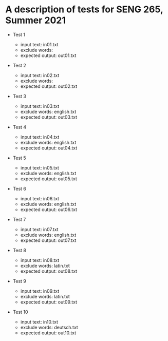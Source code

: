 # A description of tests for SENG 265, Summer 2021

* Test 1
    * input text: in01.txt
    * exclude words: <none>
    * expected output: out01.txt

* Test 2
    * input text: in02.txt
    * exclude words: <none>
    * expected output: out02.txt

* Test 3
    * input text: in03.txt
    * exclude words: english.txt
    * expected output: out03.txt

* Test 4
    * input text: in04.txt
    * exclude words: english.txt
    * expected output: out04.txt

* Test 5
    * input text: in05.txt
    * exclude words: english.txt
    * expected output: out05.txt

* Test 6
    * input text: in06.txt
    * exclude words: english.txt
    * expected output: out06.txt

* Test 7
    * input text: in07.txt
    * exclude words: english.txt
    * expected output: out07.txt

* Test 8
    * input text: in08.txt
    * exclude words: latin.txt
    * expected output: out08.txt

* Test 9
    * input text: in09.txt
    * exclude words: latin.txt
    * expected output: out09.txt

* Test 10
    * input text: in10.txt
    * exclude words: deutsch.txt
    * expected output: out10.txt
